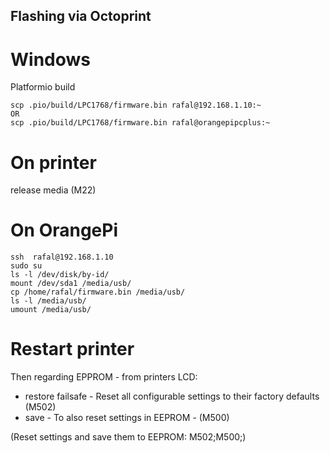 ## Flashing via Octoprint

# Windows
Platformio build
```
scp .pio/build/LPC1768/firmware.bin rafal@192.168.1.10:~
OR
scp .pio/build/LPC1768/firmware.bin rafal@orangepipcplus:~
```

# On printer
release media (M22)

# On OrangePi
```
ssh  rafal@192.168.1.10
sudo su
ls -l /dev/disk/by-id/
mount /dev/sda1 /media/usb/
cp /home/rafal/firmware.bin /media/usb/
ls -l /media/usb/
umount /media/usb/
```

# Restart printer

Then regarding EPPROM - from printers LCD:
- restore failsafe - Reset all configurable settings to their factory defaults (M502)
- save - To also reset settings in EEPROM - (M500)

(Reset settings and save them to EEPROM: M502;M500;)
